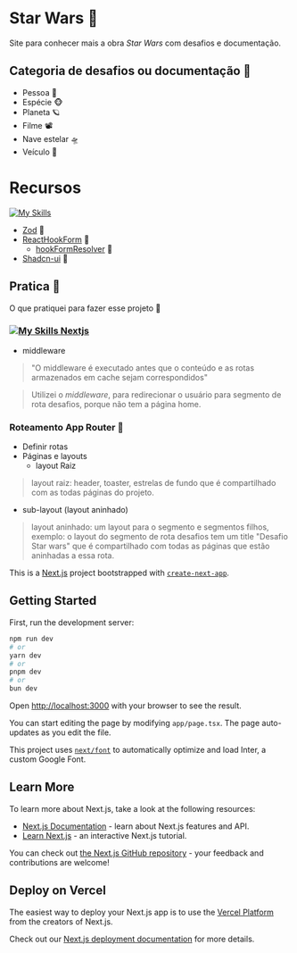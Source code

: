 # Star Wars :mage:	
Site para conhecer mais a obra _Star Wars_ com desafios e documentação.

## Categoria de desafios ou documentação :star2:
- Pessoa :bearded_person:
- Espécie :monkey_face:
- Planeta 🪐
- Filme 📽️
- Nave estelar :flying_saucer:
- Veículo 🚙

# Recursos
[![My Skills](https://skillicons.dev/icons?i=js,typescript,html,css,react,nextjs,tailwindcss,git,github)](https://skillicons.dev)
- [Zod](https://zod.dev/) :star2:
- [ReactHookForm](https://react-hook-form.com/) :star2:
  - [hookFormResolver](https://www.npmjs.com/package/@hookform/resolvers) :star2:
- [Shadcn-ui](https://ui.shadcn.com/) :star2:

## Pratica :star2:
O que pratiquei para fazer esse projeto 🥇

### [![My Skills Nextjs](https://skillicons.dev/icons?i=nextjs)](https://skillicons.dev)

- middleware

> "O middleware é executado antes que o conteúdo e as rotas armazenados em cache sejam correspondidos"

> Utilizei o _middleware_, para redirecionar o usuário para segmento de rota desafios, porque não tem a página home.

### Roteamento App Router :star2:
- Definir rotas
- Páginas e layouts
  - layout Raiz
> layout raiz: header, toaster, estrelas de fundo que é compartilhado com as todas páginas do projeto.  
  - sub-layout (layout aninhado)
> layout aninhado: um layout para o segmento e segmentos filhos, exemplo: o layout do segmento de rota desafios tem um title "Desafio Star wars" que é compartilhado com todas as páginas que estão aninhadas a essa rota.


This is a [Next.js](https://nextjs.org/) project bootstrapped with [`create-next-app`](https://github.com/vercel/next.js/tree/canary/packages/create-next-app).

## Getting Started

First, run the development server:

```bash
npm run dev
# or
yarn dev
# or
pnpm dev
# or
bun dev
```

Open [http://localhost:3000](http://localhost:3000) with your browser to see the result.

You can start editing the page by modifying `app/page.tsx`. The page auto-updates as you edit the file.

This project uses [`next/font`](https://nextjs.org/docs/basic-features/font-optimization) to automatically optimize and load Inter, a custom Google Font.

## Learn More

To learn more about Next.js, take a look at the following resources:

- [Next.js Documentation](https://nextjs.org/docs) - learn about Next.js features and API.
- [Learn Next.js](https://nextjs.org/learn) - an interactive Next.js tutorial.

You can check out [the Next.js GitHub repository](https://github.com/vercel/next.js/) - your feedback and contributions are welcome!

## Deploy on Vercel

The easiest way to deploy your Next.js app is to use the [Vercel Platform](https://vercel.com/new?utm_medium=default-template&filter=next.js&utm_source=create-next-app&utm_campaign=create-next-app-readme) from the creators of Next.js.

Check out our [Next.js deployment documentation](https://nextjs.org/docs/deployment) for more details.
